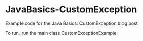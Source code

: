# JavaBasics-CustomException
Example code for the Java Basics: CustomException blog post

To run, run the main class CustomExceptionExample.


